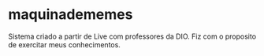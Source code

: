 # maquinadememes
Sistema criado a partir de Live com professores da DIO. Fiz com o proposito de exercitar meus conhecimentos.
